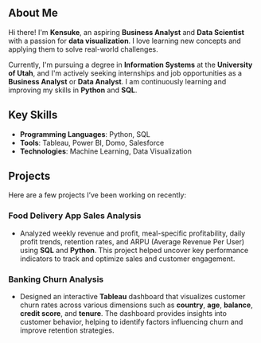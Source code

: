 ## About Me

Hi there! I'm **Kensuke**, an aspiring **Business Analyst** and **Data Scientist** with a passion for **data visualization**. I love learning new concepts and applying them to solve real-world challenges.

Currently, I'm pursuing a degree in **Information Systems** at the **University of Utah**, and I'm actively seeking internships and job opportunities as a **Business Analyst** or **Data Analyst**. I am continuously learning and improving my skills in **Python** and **SQL**. 



## Key Skills

- **Programming Languages**: Python, SQL  
- **Tools**: Tableau, Power BI, Domo, Salesforce  
- **Technologies**: Machine Learning, Data Visualization

## Projects

Here are a few projects I’ve been working on recently:

### Food Delivery App Sales Analysis

- Analyzed weekly revenue and profit, meal-specific profitability, daily profit trends, retention rates, and ARPU (Average Revenue Per User) using **SQL** and **Python**. This project helped uncover key performance indicators to track and optimize sales and customer engagement.

### Banking Churn Analysis

- Designed an interactive **Tableau** dashboard that visualizes customer churn rates across various dimensions such as **country**, **age**, **balance**, **credit score**, and **tenure**. The dashboard provides insights into customer behavior, helping to identify factors influencing churn and improve retention strategies.
